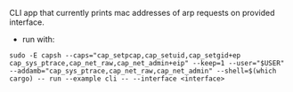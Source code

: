 CLI app that currently prints mac addresses of arp requests on provided interface.

- run with:
```
sudo -E capsh --caps="cap_setpcap,cap_setuid,cap_setgid+ep cap_sys_ptrace,cap_net_raw,cap_net_admin+eip" --keep=1 --user="$USER" --addamb="cap_sys_ptrace,cap_net_raw,cap_net_admin" --shell=$(which cargo) -- run --example cli -- --interface <interface>
```
